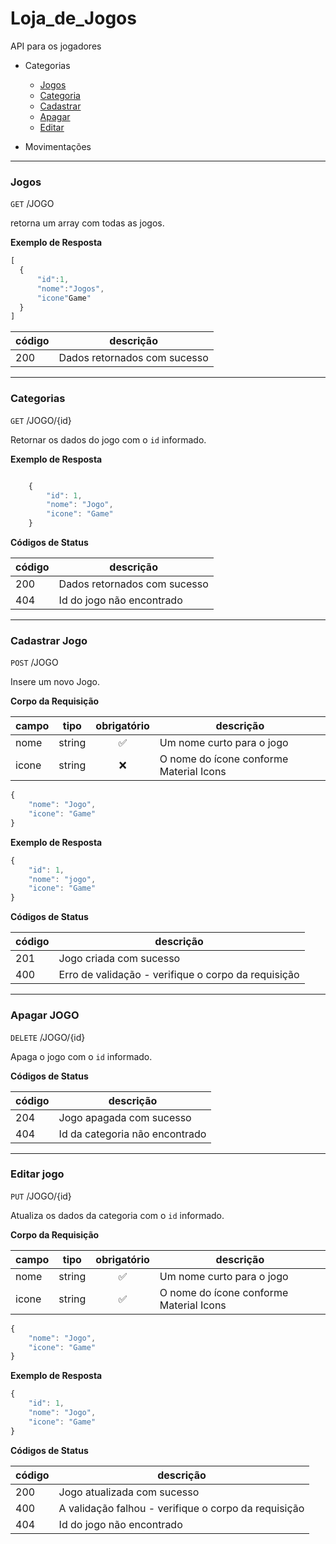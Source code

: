 # Loja_de_Jogos

 API para os jogadores 

- Categorias
    - [Jogos](#jogos)
    - [Categoria](#categorias)
    - [Cadastrar](#cadastrar-jogo)
    - [Apagar](#apagar-jogo)
    - [Editar](#editar-jogo)

- Movimentações
---


 ### Jogos

`GET` /JOGO

retorna um array com todas as jogos.

**Exemplo de Resposta**

```js
[
  {
      "id":1,
      "nome":"Jogos",
      "icone"Game"
  }
]
```
| código | descrição |
|--------|-----------|
|200|Dados retornados com sucesso
---

### Categorias 

`GET` /JOGO/{id}

Retornar os dados do jogo com o `id` informado.

**Exemplo de Resposta** 

```js

    {
        "id": 1,
        "nome": "Jogo",
        "icone": "Game"
    }

```

**Códigos de Status** 

| código | descrição |
|--------|-----------|
|200|Dados retornados com sucesso
|404| Id do jogo não encontrado

___

### Cadastrar Jogo

`POST` /JOGO

Insere um novo Jogo.

**Corpo da Requisição** 

|campo|tipo|obrigatório|descrição
|-----|----|:-----------:|---------
|nome|string|✅|Um nome curto para o jogo
|icone|string|❌|O nome do ícone conforme Material Icons


```js
{
    "nome": "Jogo",
    "icone": "Game"
}
```

**Exemplo de Resposta** 

```js
{
    "id": 1,
    "nome": "jogo",
    "icone": "Game"
}
```

**Códigos de Status** 

| código | descrição |
|--------|-----------|
|201|Jogo criada com sucesso
|400|Erro de validação - verifique o corpo da requisição

---

### Apagar JOGO

`DELETE` /JOGO/{id}

Apaga o jogo com o `id` informado.

**Códigos de Status** 

| código | descrição |
|--------|-----------|
|204|Jogo apagada com sucesso
|404| Id da categoria não encontrado

___

### Editar jogo

`PUT` /JOGO/{id}

Atualiza os dados da categoria com o `id` informado.

**Corpo da Requisição** 

|campo|tipo|obrigatório|descrição
|-----|----|:-----------:|---------
|nome|string|✅|Um nome curto para o jogo
|icone|string|✅|O nome do ícone conforme Material Icons


```js
{
    "nome": "Jogo",
    "icone": "Game"
}
```

**Exemplo de Resposta** 

```js
{
    "id": 1,
    "nome": "Jogo",
    "icone": "Game"
}
```

**Códigos de Status** 

| código | descrição |
|--------|-----------|
|200|Jogo atualizada com sucesso
|400| A validação falhou - verifique o corpo da requisição
|404| Id do jogo  não encontrado
